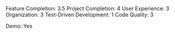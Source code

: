 Feature Completion: 3.5
Project Completion: 4
User Experience: 3
Organization: 3
Test-Driven Development: 1
Code Quality: 3

Demo: Yes
